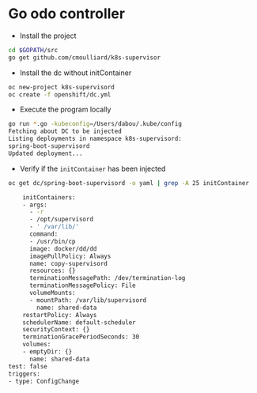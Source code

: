 # Go odo controller

- Install the project

```bash
cd $GOPATH/src
go get github.com/cmoulliard/k8s-supervisor
```

- Install the dc without initContainer
```bash
oc new-project k8s-supervisord
oc create -f openshift/dc.yml
```

- Execute the program locally

```bash
go run *.go -kubeconfig=/Users/dabou/.kube/config
Fetching about DC to be injected
Listing deployments in namespace k8s-supervisord: 
spring-boot-supervisord
Updated deployment...
```

- Verify if the `initContainer` has been injected

```bash
oc get dc/spring-boot-supervisord -o yaml | grep -A 25 initContainer

    initContainers:
    - args:
      - -r
      - /opt/supervisord
      - ' /var/lib/'
      command:
      - /usr/bin/cp
      image: docker/dd/dd
      imagePullPolicy: Always
      name: copy-supervisord
      resources: {}
      terminationMessagePath: /dev/termination-log
      terminationMessagePolicy: File
      volumeMounts:
      - mountPath: /var/lib/supervisord
        name: shared-data
    restartPolicy: Always
    schedulerName: default-scheduler
    securityContext: {}
    terminationGracePeriodSeconds: 30
    volumes:
    - emptyDir: {}
      name: shared-data
test: false
triggers:
- type: ConfigChange
```